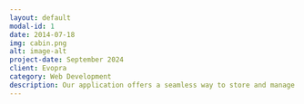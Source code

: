 ```yaml
---
layout: default
modal-id: 1
date: 2014-07-18
img: cabin.png
alt: image-alt
project-date: September 2024
client: Evopra
category: Web Development
description: Our application offers a seamless way to store and manage your passwords securely across all your devices. With end-to-end encryption, your sensitive data is always protected, giving you peace of mind. Effortlessly generate strong passwords, auto-fill login credentials, and organize your digital life with ease. Whether you're an individual or a business, our solution is designed to meet your security needs with user-friendly features and robust protection.a
---
```

